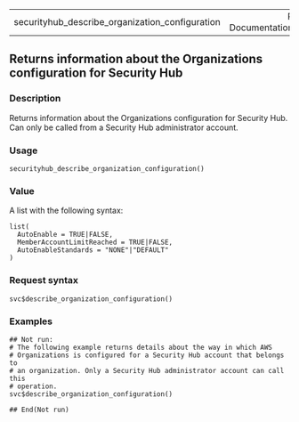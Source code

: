 <table style="width: 100%;">
<tbody>
<tr class="odd">
<td>securityhub_describe_organization_configuration</td>
<td style="text-align: right;">R Documentation</td>
</tr>
</tbody>
</table>

## Returns information about the Organizations configuration for Security Hub

### Description

Returns information about the Organizations configuration for Security
Hub. Can only be called from a Security Hub administrator account.

### Usage

    securityhub_describe_organization_configuration()

### Value

A list with the following syntax:

    list(
      AutoEnable = TRUE|FALSE,
      MemberAccountLimitReached = TRUE|FALSE,
      AutoEnableStandards = "NONE"|"DEFAULT"
    )

### Request syntax

    svc$describe_organization_configuration()

### Examples

    ## Not run: 
    # The following example returns details about the way in which AWS
    # Organizations is configured for a Security Hub account that belongs to
    # an organization. Only a Security Hub administrator account can call this
    # operation.
    svc$describe_organization_configuration()

    ## End(Not run)

